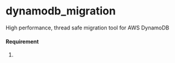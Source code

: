 # dynamodb_migration
High performance, thread safe migration tool for AWS DynamoDB

#### Requirement
1. 
